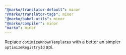 ```yaml
---
"@marko/translator-default": minor
"@marko/translator-tags": minor
"@marko/babel-utils": minor
"@marko/compiler": minor
"marko": minor
---
```


Replace `optimizeKnownTemplates` with a better an simpler `optimizeRegistryId` api.
